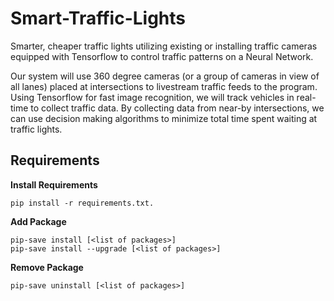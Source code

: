 # Smart-Traffic-Lights
Smarter, cheaper traffic lights utilizing existing or installing traffic cameras equipped with Tensorflow to control traffic patterns on a Neural Network.

Our system will use 360 degree cameras (or a group of cameras in view of all lanes) placed at intersections to livestream traffic feeds to the program. Using Tensorflow for fast image recognition, we will track vehicles in real-time to collect traffic data. By collecting data from near-by intersections, we can use decision making algorithms to minimize total time spent waiting at traffic lights.

## Requirements
**Install Requirements**
```
pip install -r requirements.txt.
```
**Add Package**
```
pip-save install [<list of packages>]
pip-save install --upgrade [<list of packages>]
```
**Remove Package**
```
pip-save uninstall [<list of packages>]
```
